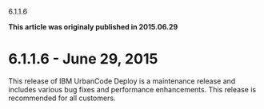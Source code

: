 





6.1.1.6

**This article was originaly published in 2015.06.29**


6.1.1.6 - June 29, 2015
=======================





This release of IBM UrbanCode Deploy is a maintenance release and includes various bug fixes and performance enhancements. This release is recommended for all customers.





